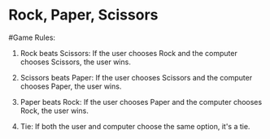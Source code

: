 # Rock, Paper, Scissors

#Game Rules:
1. Rock beats Scissors: If the user chooses Rock and the computer chooses Scissors, the user wins.

2. Scissors beats Paper: If the user chooses Scissors and the computer chooses Paper, the user wins.

3. Paper beats Rock: If the user chooses Paper and the computer chooses Rock, the user wins.

4. Tie: If both the user and computer choose the same option, it's a tie.
